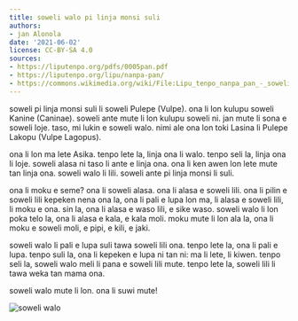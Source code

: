 ```yaml
---
title: soweli walo pi linja monsi suli
authors:
- jan Alonola
date: '2021-06-02'
license: CC-BY-SA 4.0
sources:
- https://liputenpo.org/pdfs/0005pan.pdf
- https://liputenpo.org/lipu/nanpa-pan/
- https://commons.wikimedia.org/wiki/File:Lipu_tenpo_nanpa_pan_-_soweli_walo.png
---
```


soweli pi linja monsi suli li soweli Pulepe (Vulpe). ona li lon kulupu soweli Kanine (Caninae). soweli ante mute li lon kulupu soweli ni. jan mute li sona e soweli loje. taso, mi lukin e soweli walo. nimi ale ona lon toki Lasina li Pulepe Lakopu (Vulpe Lagopus).

ona li lon ma lete Asika. tenpo lete la, linja ona li walo. tenpo seli la, linja ona li loje. soweli alasa ni taso li ante e linja ona. ona li ken awen lon lete mute tan linja ona. soweli walo li lili. soweli ante pi linja monsi li suli.

ona li moku e seme? ona li soweli alasa. ona li alasa e soweli lili. ona li pilin e soweli lili kepeken nena ona la, ona li pali e lupa lon ma, li alasa e soweli lili, li moku e ona. sin la, ona li alasa e waso lili, e sike waso. soweli walo li lon poka telo la, ona li alasa e kala, e kala moli. moku mute li lon ala la, ona li moku e soweli moli, e pipi, e kili, e jaki.

soweli walo li pali e lupa suli tawa soweli lili ona. tenpo lete la, ona li pali e lupa. tenpo suli la, ona li kepeken e lupa ni tan ni: ma li lete, li kiwen. tenpo seli la, soweli walo meli li pana e soweli lili mute. tenpo lete la, soweli lili li tawa weka tan mama ona.

soweli walo mute li lon. ona li suwi mute!

![soweli walo](https://upload.wikimedia.org/wikipedia/commons/3/3f/Lipu_tenpo_nanpa_pan_-_soweli_walo.png)